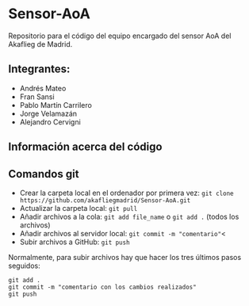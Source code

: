 # Sensor-AoA
Repositorio para el código del equipo encargado del sensor AoA del Akaflieg de Madrid.

## Integrantes:
* Andrés Mateo
* Fran Sansi
* Pablo Martín Carrilero
* Jorge Velamazán
* Alejandro Cervigni

## Información acerca del código

## Comandos git
- Crear la carpeta local en el ordenador por primera vez: `git clone https://github.com/akafliegmadrid/Sensor-AoA.git`
- Actualizar la carpeta local: `git pull`
- Añadir archivos a la cola: `git add file_name` o `git add .` (todos los archivos)
- Añadir archivos al servidor local: `git commit -m "comentario"`<
- Subir archivos a GitHub: `git push`

Normalmente, para subir archivos hay que hacer los tres últimos pasos seguidos:

    git add .
    git commit -m "comentario con los cambios realizados"
    git push
